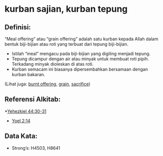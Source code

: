 # kurban sajian, kurban tepung

## Definisi:

“Meal offering” atau “grain offering” adalah satu kurban kepada Allah dalam bentuk biji-bijian atau roti yang terbuat dari tepung biji-bijian.

* Istilah “meal” mengacu pada biji-bijian yang digiling menjadi tepung.
* Tepung dicampur dengan air atau minyak untuk membuat roti pipih. Terkadang minyak dioleskan di atas roti.
* Kurban semacam ini biasanya dipersembahkan bersamaan dengan kurban bakaran.

(Lihat juga: [burnt offering](../other/burntoffering.md), [grain](../other/grain.md), [sacrifice](../other/sacrifice.md))

## Referensi Alkitab:

*[Yehezkiel 44:30-31](rc://en/tn/help/ezk/44/30)
* [Yoel 2:14](rc://en/tn/help/jol/02/14)

## Data Kata:

* Strong’s: H4503, H8641

